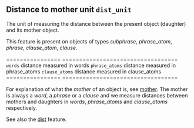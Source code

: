 Distance to mother unit `dist_unit`
------------------------------------------------------------------

The unit of measuring the distance between the present object (daughter) and its mother object.

This feature is present on objects of types *subphrase*, *phrase_atom*, *phrase*, *clause_atom*, *clause*.

================ ==================================
`words`        distance measured in words
`phrase_atoms` distance measured in phrase_atoms
`clause_atoms` distance measured in clause_atoms
================ ==================================

For explanation of what the *mother* of an object is, see [mother](mother).
The mother is always a *word*, a *phrase* or a *clause* and we measure distances between mothers and daughters in
*words*, *phrase_atoms* and *clause_atoms* respectively.

See also the [dist](dist) feature.


